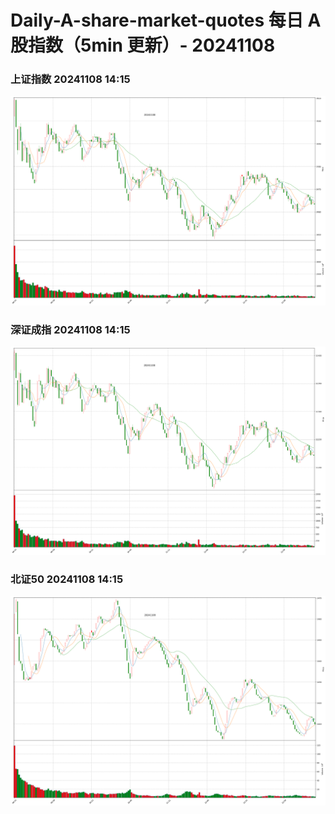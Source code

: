
# Daily-A-share-market-quotes 每日 A 股指数（5min 更新）- 20241108

### 上证指数 20241108 14:15
![](./fig/2024/11/20241108-sh000001.png)

### 深证成指 20241108 14:15
![](./fig/2024/11/20241108-sz399001.png)

### 北证50 20241108 14:15
![](./fig/2024/11/20241108-bj899050.png)
